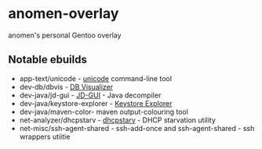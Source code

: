# anomen-overlay
anomen's personal Gentoo overlay

## Notable ebuilds
* app-text/unicode - [unicode](http://kassiopeia.juls.savba.sk/~garabik/software/unicode/) command-line tool
* dev-db/dbvis - [DB Visualizer](http://www.dbvis.com/)
* dev-java/jd-gui - [JD-GUI](https://github.com/java-decompiler/jd-gui) - Java decompiler
* dev-java/keystore-explorer - [Keystore Explorer](http://keystore-explorer.org/)
* dev-java/maven-color- maven output-colouring tool
* net-analyzer/dhcpstarv - [dhcpstarv](http://dhcpstarv.sourceforge.net/) - DHCP starvation utility
* net-misc/ssh-agent-shared - ssh-add-once and ssh-agent-shared - ssh wrappers utiitie
